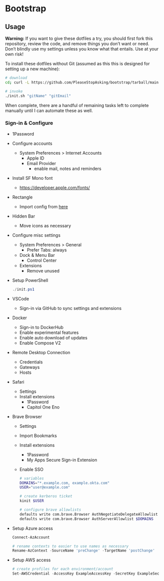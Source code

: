 # Bootstrap

## Usage

**Warning:** If you want to give these dotfiles a try, you should first fork this repository, review the code, and remove things you don’t want or need. Don’t blindly use my settings unless you know what that entails. Use at your own risk!

To install these dotfiles without Git (assumed as this this is designed for setting up a new machine):

```bash
# download
cd; curl -L https://github.com/PleaseStopAsking/bootstrap/tarball/main | tar -xzv --strip-components 1

# invoke
./init.sh "gitName" "gitEmail"
```

When complete, there are a handful of remaining tasks left to complete manually until I can automate these as well.

### Sign-in & Configure

- 1Password

- Configure accounts
  - System Preferences > Internet Accounts
    - Apple ID
    - Email Provider
      - enable mail, notes and reminders

- Install SF Mono font
  - <https://developer.apple.com/fonts/>

- Rectangle
  - Import config from [here](/configs/RectangleConfig.json)

- Hidden Bar
  - Move icons as necessary

- Configure misc settings
  - System Preferences > General
    - Prefer Tabs: always
  - Dock & Menu Bar
    - Control Center
  - Extensions
    - Remove unused

- Setup PowerShell

  ```powershell
  ./init.ps1
  ```

- VSCode
  - Sign-in via GitHub to sync settings and extensions

- Docker
  - Sign-in to DockerHub
  - Enable experimental features
  - Enable auto download of updates
  - Enable Compose V2

- Remote Desktop Connection
  - Credentials
  - Gateways
  - Hosts

- Safari
  - Settings
  - Install extensions
    - 1Password
    - Capitol One Eno

- Brave Browser
  - Settings
  - Import Bookmarks
  - Install extensions
    - 1Password
    - My Apps Secure Sign-in Extension
  - Enable SSO
  
    ```bash
    # variables
    DOMAINS="*.example.com, example.okta.com"
    USER="user@example.com"

    # create kerberos ticket
    kinit $USER

    # configure brave allowlists
    defaults write com.brave.Browser AuthNegotiateDelegateAllowlist $DOMAINS
    defaults write com.brave.Browser AuthServerAllowlist $DOMAINS
    ```

- Setup Azure access

  ```powershell
  Connect-AzAccount

  # rename contexts to easier to use names as necessary
  Rename-AzContext -SourceName 'preChange' -TargetName 'postChange'

  ```

- Setup AWS access

  ```powershell
  # create profiles for each environment/account
  Set-AWSCredential -AccessKey ExampleAccessKey -SecretKey ExampleSecretKey -StoreAs <program_account_user>
  ```
